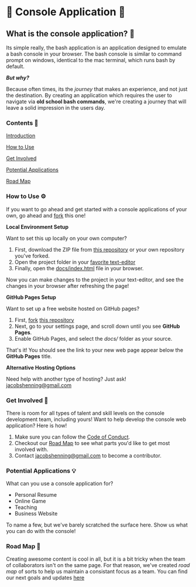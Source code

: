 # :tada: Console Application :tada:

## What is the console application? :thinking:

Its simple really, the bash application is an application designed to emulate a bash console in your browser. The bash console is similar to command prompt on windows, identical to the mac terminal, which runs bash by default.

***But why?***

Because often times, its the *journey* that makes an experience, and not just the destination. By creating an application which requires the user to navigate via **old school bash commands**, we're creating a journey that will leave a solid impression in the users day.

### Contents :notebook_with_decorative_cover:

[Introduction](#what-is-the-console-application-thinking)

[How to Use](#how-to-use-gear)

[Get Involved](#get-involved-raised_hands)

[Potential Applications](#potential-applications-bulb)

[Road Map](#road-map-newspaper)


### How to Use :gear:

If you want to go ahead and get started with a console applications of your own, go ahead and [fork](https://help.github.com/articles/fork-a-repo/) this one! 

**Local Environment Setup**

Want to set this up locally on your own computer?

1. First, download the ZIP file from [this repository](https://github.com/jacobshenning/console) or your own repository you've forked.
2. Open the project folder in your [favorite text-editor](https://atom.io/)
3. Finally, open the [docs/index.html](https://github.com/jacobshenning/console/blob/master/docs/index.html) file in your browser.

Now you can make changes to the project in your text-editor, and see the changes in your browser after refreshing the page!

**GitHub Pages Setup**

Want to set up a free website hosted on GitHub pages?

1. First, [fork](https://help.github.com/articles/fork-a-repo/) [this repository](https://github.com/jacobshenning/console)
2. Next, go to your settings page, and scroll down until you see **GitHub Pages**. 
3. Enable GitHub Pages, and select the *docs/* folder as your source.

That's it! You should see the link to your new web page appear below the **GitHub Pages** title.

**Alternative Hosting Options**

Need help with another type of hosting? Just ask! jacobshenning@gmail.com

### Get Involved :raised_hands:

There is room for all types of talent and skill levels on the console development team, including yours! Want to help develop the console web application? Here is how!

1. Make sure you can follow the [Code of Conduct](https://github.com/jacobshenning/console/blob/master/CODE_OF_CONDUCT.md).
2. Checkout our [Road Map](#road-map) to see what parts you'd like to get most involved with.
3. Contact jacobshenning@gmail.com to become a contributor.

### Potential Applications :bulb:

What can you use a console application for?

* Personal Resume
* Online Game
* Teaching
* Business Website

To name a few, but we've barely scratched the surface here. Show us what you can do with the console!

### Road Map :newspaper:

Creating awesome content is cool in all, but it is a bit tricky when the team of collaborators isn't on the same page. For that reason, we've created *road map* of sorts to help us maintain a consistant focus as a team. You can find our next goals and updates [here](#)
